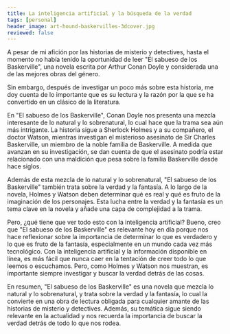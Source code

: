 ```yaml
---
title: La inteligencia artificial y la búsqueda de la verdad
tags: [personal]
header_image: art-hound-baskervilles-3dcover.jpg
reviewed: false
---
```

A pesar de mi afición por las historias de misterio y detectives, hasta el momento no había tenido la oportunidad de leer "El sabueso de los Baskerville", una novela escrita por Arthur Conan Doyle y considerada una de las mejores obras del género.

Sin embargo, después de investigar un poco más sobre esta historia, me doy cuenta de lo importante que es su lectura y la razón por la que se ha convertido en un clásico de la literatura.

En "El sabueso de los Baskerville", Conan Doyle nos presenta una mezcla interesante de lo natural y lo sobrenatural, lo cual hace que la trama sea aún más intrigante. La historia sigue a Sherlock Holmes y a su compañero, el doctor Watson, mientras investigan el misterioso asesinato de Sir Charles Baskerville, un miembro de la noble familia de Baskerville. A medida que avanzan en su investigación, se dan cuenta de que el asesinato podría estar relacionado con una maldición que pesa sobre la familia Baskerville desde hace siglos.

Además de esta mezcla de lo natural y lo sobrenatural, "El sabueso de los Baskerville" también trata sobre la verdad y la fantasía. A lo largo de la novela, Holmes y Watson deben determinar qué es real y qué es fruto de la imaginación de los personajes. Esta lucha entre la verdad y la fantasía es un tema clave en la novela y añade una capa de complejidad a la trama.

Pero, ¿qué tiene que ver todo esto con la inteligencia artificial? Bueno, creo que "El sabueso de los Baskerville" es relevante hoy en día porque nos hace reflexionar sobre la importancia de determinar lo que es verdadero y lo que es fruto de la fantasía, especialmente en un mundo cada vez más tecnológico. Con la inteligencia artificial y la información disponible en línea, es más fácil que nunca caer en la tentación de creer todo lo que leemos o escuchamos. Pero, como Holmes y Watson nos muestran, es importante siempre investigar y buscar la verdad detrás de las cosas.

En resumen, "El sabueso de los Baskerville" es una novela que mezcla lo natural y lo sobrenatural, y trata sobre la verdad y la fantasía, lo cual la convierte en una obra de lectura obligada para cualquier amante de las historias de misterio y detectives. Además, su temática sigue siendo relevante en la actualidad y nos recuerda la importancia de buscar la verdad detrás de todo lo que nos rodea.



